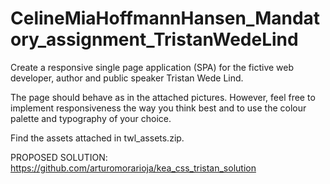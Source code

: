 # CelineMiaHoffmannHansen_Mandatory_assignment_TristanWedeLind
Create a responsive single page application (SPA) for the fictive web developer, author and public speaker Tristan Wede Lind.

The page should behave as in the attached pictures. However, feel free to implement responsiveness the way you think best and to use the colour palette and typography of your choice.

Find the assets attached in twl_assets.zip.

PROPOSED SOLUTION: https://github.com/arturomorarioja/kea_css_tristan_solution